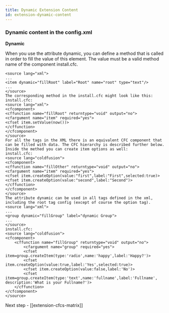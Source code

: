 ```yaml
---
title: Dynamic Extension Content
id: extension-dynamic-content
---
```


### Dynamic content in the config.xml ###

**Dynamic**

When you use the attribute dynamic, you can define a method that is called in order to fill the value of this element. The value must be a valid method name of the component install.cfc.

```lucee
<source lang="xml">
...
<item dynamic="fillRoot" label="Root" name="root" type="text"/>
...
</source>
The corresponding method in the install.cfc might look like this:
install.cfc:
<source lang="xml">
<cfcomponent>
<cffunction name="fillRoot" returntype="void" output="no">
<cfargument name="item" required="yes">
<cfset item.setValue(now())>
</cffunction>
</cfcomponent>
</source>
For all the tags in the XML there is an equivalent CFC component that can be filled with data. The CFC hierarchy is described further below.
Inside the methed you can create item options as well:
install.cfc:
<source lang="coldfusion">
<cfcomponent>
<cffunction name="fillOther" returntype="void" output="no">
<cfargument name="item" required="yes">
<cfset item.createOption(value:"first",label:"First",selected:true)>
<cfset item.createOption(value:"second",label:"Second")>
</cffunction>
</cfcomponent>
</source>
The attribute dynamic can be used in all tags defined in the xml, including the root tag config (except of course the option tag).
<source lang="xml">
...
<group dynamic="fillGroup" label="dynamic Group">
...
</source>
install.cfc:
<source lang="coldfusion">
<cfcomponent>
	<cffunction name="fillGroup" returntype="void" output="no">
		<cfargument name="group" required="yes">
		<cfset item=group.createItem(type:'radio',name:'happy',label:'Happy?')>
		<cfset item.createOption(value:true,label:'Yes',selected:true)>
		<cfset item.createOption(value:false,label:'No')>
		<cfset item=group.createItem(type:'text',name:'fullname',label:'Fullname', description:'What is your Fullname?')>
	</cffunction>
</cfcomponent>
</source>
```

Next step - [[extension-cfcs-matrix]]
